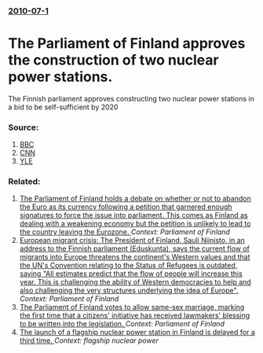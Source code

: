 ### [2010-07-1](/news/2010/07/1/index.md)

# The Parliament of Finland approves the construction of two nuclear power stations. 

The Finnish parliament approves constructing two nuclear power stations in a bid to be self-sufficient by 2020


### Source:

1. [BBC](http://news.bbc.co.uk/2/hi/europe/10474511.stm)
2. [CNN](http://edition.cnn.com/2010/WORLD/europe/07/01/finland.new.reactors/index.html?iref=allsearch&fbid=XiPj-PMGuif)
3. [YLE](http://www.yle.fi/uutiset/news/2010/07/parliament_votes_in_favour_of_new_nuclear_reactors_1799285.html)

### Related:

1. [The Parliament of Finland holds a debate on whether or not to abandon the Euro as its currency following a petition that garnered enough signatures to force the issue into parliament. This comes as Finland as dealing with a weakening economy but the petition is unlikely to lead to the country leaving the Eurozone. ](/news/2016/04/28/the-parliament-of-finland-holds-a-debate-on-whether-or-not-to-abandon-the-euro-as-its-currency-following-a-petition-that-garnered-enough-sig.md) _Context: Parliament of Finland_
2. [European migrant crisis: The President of Finland, Sauli Niinisto, in an address to the Finnish parliament (Eduskunta), says the current flow of migrants into Europe threatens the continent's Western values and that the UN's Convention relating to the Status of Refugees is outdated, saying "All estimates predict that the flow of people will increase this year. This is challenging the ability of Western democracies to help and also challenging the very structures underlying the idea of Europe". ](/news/2016/02/4/european-migrant-crisis-the-president-of-finland-sauli-niinistap-in-an-address-to-the-finnish-parliament-eduskunta-says-the-current-fl.md) _Context: Parliament of Finland_
3. [The Parliament of Finland votes to allow same-sex marriage, marking the first time that a citizens' initiative has received lawmakers' blessing to be written into the legislation. ](/news/2014/11/28/the-parliament-of-finland-votes-to-allow-same-sex-marriage-marking-the-first-time-that-a-citizens-initiative-has-received-lawmakers-bless.md) _Context: Parliament of Finland_
4. [The launch of a flagship nuclear power station in Finland is delayed for a third time. ](/news/2012/07/16/the-launch-of-a-flagship-nuclear-power-station-in-finland-is-delayed-for-a-third-time.md) _Context: flagship nuclear power_
